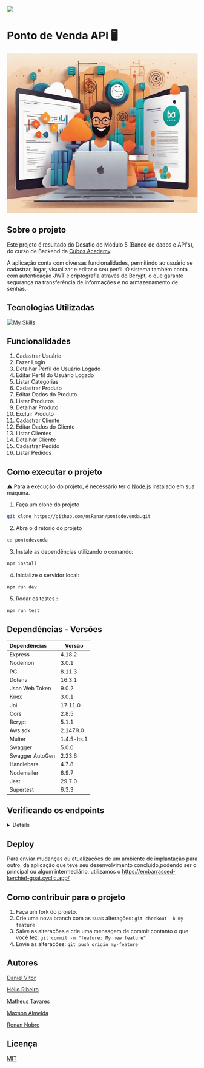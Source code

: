 ![](https://i.imgur.com/xG74tOh.png)

# Ponto de Venda API 🖥️
<div align="center">
<img src="./media/logo.jpg" width="640" height="420">
</div>

## Sobre o projeto

Este projeto é resultado do Desafio do Módulo 5 (Banco de dados e API's), do curso de Backend da [Cubos Academy](https://cubos.academy/cursos/desenvolvimento-de-software).

A aplicação conta com diversas funcionalidades, permitindo ao usuário se cadastrar, logar, visualizar e editar o seu perfil. O sistema também conta com autenticação JWT e criptografia através do Bcrypt, o que garante segurança na transferência de informações e no armazenamento de senhas.


## Tecnologias Utilizadas

[![My Skills](https://skillicons.dev/icons?i=js,nodejs,postman,express,jest,git,github,postgres,swagger)](https://skillicons.dev)


## Funcionalidades

1. Cadastrar Usuário
2. Fazer Login
3. Detalhar Perfil do Usuário Logado
4. Editar Perfil do Usuário Logado
5. Listar Categorias
6. Cadastrar Produto
7. Editar Dados do Produto
8. Listar Produtos
9. Detalhar Produto
10. Excluir Produto
11. Cadastrar Cliente
12. Editar Dados do Cliente
13. Listar Clientes
14. Detalhar Cliente
15. Cadastrar Pedido
16. Listar Pedidos

## Como executar o projeto

⚠️ Para a execução do projeto, é necessário ter o [Node.js](https://nodejs.org/en) instalado em sua máquina.

1) Faça um clone do projeto

```bash
git clone https://github.com/nsRenan/pontodevenda.git
```

2) Abra o diretório do projeto

```bash
cd pontodevenda
```

3) Instale as dependências utilizando o comando:

```bash
npm install
```

4) Inicialize o servidor local:

```bash
npm run dev
```
5) Rodar os testes :

```bash
npm run test
```

## Dependências - Versões
| Dependências  | Versão |
| :------------- | ------- |
| Express        | 4.18.2  |
| Nodemon        | 3.0.1   |
| PG             | 8.11.3  |
| Dotenv         | 16.3.1  |
| Json Web Token | 9.0.2   |
| Knex           | 3.0.1   |
| Joi            | 17.11.0 |
| Cors           | 2.8.5   |
| Bcrypt         | 5.1.1   |
| Aws sdk        | 2.1479.0|
| Multer         |1.4.5-lts.1|
| Swagger        | 5.0.0   |
| Swagger AutoGen| 2.23.6  |
| Handlebars     | 4.7.8  |
| Nodemailer     | 6.9.7  |
| Jest           | 29.7.0 |
| Supertest      | 6.3.3  |

## Verificando os endpoints

<details>

1) **Cadastrar usuário**

#### `POST` `/usuario`

 Esse endpoint permite o cadastro do usuário.

Validações:

    -   Validar o preenchimento dos campos obrigatórios;
    -   Validar se o e-mail informado já existe;
    -   Criptografar a senha antes de persistir no banco de dados;
    -   Cadastrar o usuário no banco de dados.

2) **Login do usuário**

#### `POST` `/login`

Esse endpoint realiza o login do usuário no sistema utilizando o email e senha cadastrados.

Validações:

    -   Validar o preenchimento dos campos obrigatórios;
    -   Verificar se o e-mail informado existe;
    -   Validar e-mail e senha;
    -   Criar token de autenticação com id do usuário.

3) **Detalhar usuário**

#### `GET` `/usuario`

Esse endpoint deverá apresentar os dados do usuário logado no sistema.

Validações:

    -   Validar se o token foi enviado no header da requisição (Bearer Token);
    -   Verificar se o token enviado é válido;
    -   O usuário deverá ser identificado através do ID presente no token de validação;
    -   Consultar o usuário no banco de dados pelo id contido no token informado;

4) **Editar perfil do usuário**

#### `PUT` `/usuario`

Esse endpoint deve atualizar os dados do usuário logado no sistema.

Validações:

    -   Validar se o token foi enviado no header da requisição (Bearer Token);
    -   Verificar se o token enviado é válido;
    -   O usuário deverá ser identificado através do ID presente no token de validação;
    -   Validar o preenchimento dos campos obrigatórios;
    -   Validar se o novo e-mail já existe no banco de dados para outro usuário;
    -   Impedir a alteração do e-mail caso o mesmo exista para outro usuário no banco de dados; (o campo de email deve ser sempre único no banco de dados);
    -   Criptografar a senha antes de salvar no banco de dados;
    -   Atualizar as informações do usuário no banco de dados;

5) **Listar categorias**

#### `GET` `/categoria`

Esse endpoint deverá listar todas as categorias disponíveis para cadastrar as transações.

Validações:

    -   Validar se o token foi enviado no header da requisição (Bearer Token);
    -   Verificar se o token enviado é válido;
    -   O endpoint deverá responder com um array de todas as categorias cadastradas no sistema;
    -  Caso não exista nenhuma categoria cadastrada, deverá responder com array vazio.

6. **Cadastrar produto**

#### `POST` `/produto`

 Esse endpoint permite o cadastro do produto.

Validações:

    -   Validar se o token foi enviado no header da requisição (Bearer Token);
    -   Verificar se o token enviado é válido;
    -   Validar o preenchimento dos campos obrigatórios;
    -   Validar se a categoria informada existe;
    -   Caso seja enviada imagem na requisição, a mesma deverá ser processada e armazenada no servidor de armazenamento Blackblaze;
    -   Cadastrar o produto no banco de dados.

7. **Editar dados do produto**

#### `PUT` `/produto/:id`

Esse endpoint deve atualizar os dados do produto do id informado como parâmetro na rota.

Validações:

    -   Validar se o token foi enviado no header da requisição (Bearer Token);
    -   Verificar se o token enviado é válido;
    -   Validar se existe produto para o id enviado como parâmetro na rota;
    -   Validar o preenchimento dos campos obrigatórios;
    -   Validar se a categoria informada existe;
    -   Caso seja enviada imagem na requisição, a mesma deverá ser processada e armazenada no servidor de armazenamento Blackblaze;
    -   Atualizar as informações do produto no banco de dados.

8. **Listar produtos**

#### `GET` `/produto`

Esse endpoint deverá listar todas os produtos disponíveis, com filtro opcional de categoria.

Validações:

    -   Validar se o token foi enviado no header da requisição (Bearer Token);
    -   Verificar se o token enviado é válido;
    -   Caso não seja informado um id de categoria como parâmetro do tipo query, o endpoint deverá responder com todos os produtos cadastrados no sistema;
    -  Caso seja informado um id de categoria como parâmetro do tipo query, o endpoint deverá responder com todos os produtos cadastrados no sistema com a categoria informada.

9. **Detalhar produto**

#### `GET` `/produto/:id`

Esse endpoint deverá apresentar os dados do produto do id informado como parâmetro na rota.

Validações:

    -   Validar se o token foi enviado no header da requisição (Bearer Token);
    -   Verificar se o token enviado é válido;
    -   Validar se o id de produto informado existe;
    -   Consultar o produto no banco de dados pelo id dado.

10. **Excluir produto**

#### `DELETE` `/produto/:id`

Esse endpoint deverá excluir o produto do id informado como parâmetro na rota.

Validações:

    -   Validar se o token foi enviado no header da requisição (Bearer Token);
    -   Verificar se o token enviado é válido;
    -   Validar se o id de produto informado existe;
    -   Validar se o produto que está sendo excluído está vinculado a algum pedido, 
    -   Caso esteja vinculado a algum pedido, o produto não poderá ser excluído;
    -   Caso não esteja, deletar o produto no banco de dados pelo id dado e deletar a imagem do produto(caso possua) do servidor.

11. **Cadastrar cliente**

#### `POST` `/cliente`

 Esse endpoint permite o cadastro do produto.

Validações:

    -   Validar se o token foi enviado no header da requisição (Bearer Token);
    -   Verificar se o token enviado é válido;
    -   Validar o preenchimento dos campos obrigatórios;
    -   Validar se o e-mail e cpf informados já existem;
    -   Cadastrar o cliente no banco de dados.

12. **Editar dados do cliente**

#### `PUT` `/cliente/:id`

Esse endpoint deve atualizar os dados do cliente do id informado como parâmetro na rota.

Validações:

    -   Validar se o token foi enviado no header da requisição (Bearer Token);
    -   Verificar se o token enviado é válido;
    -   Validar se existe cliente para o id enviado como parâmetro na rota;
    -   Validar o preenchimento dos campos obrigatórios;
    -   Validar se o novo e-mail ou cpf já existem no banco de dados para outro cliente;
    -   Impedir a alteração do e-mail ou cpf caso já existam para outro cliente no banco de dados; (os campos de email e cpf devem ser sempre únicos no banco de dados);
    -   Atualizar as informações do cliente no banco de dados.

13. **Listar clientes**

#### `GET` `/cliente`

Esse endpoint deverá listar todos os clientes cadastrados.

Validações:

    -   Validar se o token foi enviado no header da requisição (Bearer Token);
    -   Verificar se o token enviado é válido;
    -   O endpoint deverá responder com todos os clientes cadastrados no sistema.

14. **Detalhar cliente**

#### `GET` `/cliente/:id`

Esse endpoint deverá apresentar os dados do cliente do id informado como parâmetro na rota.

Validações:

    -   Validar se o token foi enviado no header da requisição (Bearer Token);
    -   Verificar se o token enviado é válido;
    -   Validar se o id de cliente informado existe;
    -   Consultar o cliente no banco de dados pelo id dado.

15. **Cadastrar pedido**

#### `POST` `/pedido`

 Esse endpoint permite o cadastro de pedidos.

Validações:

    -   Validar se o token foi enviado no header da requisição (Bearer Token);
    -   Verificar se o token enviado é válido;
    -   Validar o preenchimento dos campos obrigatórios;
    -   Validar se existe cliente para o id enviado no corpo (body) da requisição;
    -   Validar se existe produto para cada produto_id informado dentro do array enviado no corpo (body) da requisição;
    -   Validar se existe a quantidade em estoque de cada produto existente dentro do array, de acordo com a quantidade informada no corpo (body) da requisição;
    -   O pedido deverá ser cadastrado, apenas, se todos os produtos estiverem validados;
    -   Enviar e-mail para o cliente notificando que o pedido foi efetuado com sucesso;
    -   Cadastrar o pedido no banco de dados.

16. **Listar pedidos**

#### `GET` `/pedido`

 Esse endpoint lista os pedidos cadastrados no sistema, com filtro opcional de cliente.

Validações:

    -   Validar se o token foi enviado no header da requisição (Bearer Token);
    -   Verificar se o token enviado é válido;
    -   Caso não seja informado um id de cliente como parâmetro do tipo query, o endpoint deverá responder com todos os pedidos cadastrados no sistema;
    -  Caso seja informado um id de cliente como parâmetro do tipo query, o endpoint deverá responder com todos os pedidos cadastrados no sistema relativo ao cliente informado.

</details>


## Deploy

Para enviar mudanças ou atualizações de um ambiente de implantação para outro, da aplicação que teve seu desenvolvimento concluído,podendo ser o principal ou algum intermediário, utilizamos o https://embarrassed-kerchief-goat.cyclic.app/

## Como contribuir para o projeto

1. Faça um fork do projeto.
2. Crie uma nova branch com as suas alterações: `git checkout -b my-feature`
3. Salve as alterações e crie uma mensagem de commit contanto o que você fez: `git commit -m "feature: My new feature"`
4. Envie as alterações: `git push origin my-feature`

## Autores

[Daniel Vitor](https://github.com/danieldevprogrammer)

[Hélio Ribeiro](https://github.com/helio020)

[Matheus Tavares](https://github.com/matheuzeba)

[Maxson Almeida](https://github.com/maxsonferovante)

[Renan Nobre](https://github.com/nsRenan)

## Licença

[MIT](LICENSE)
